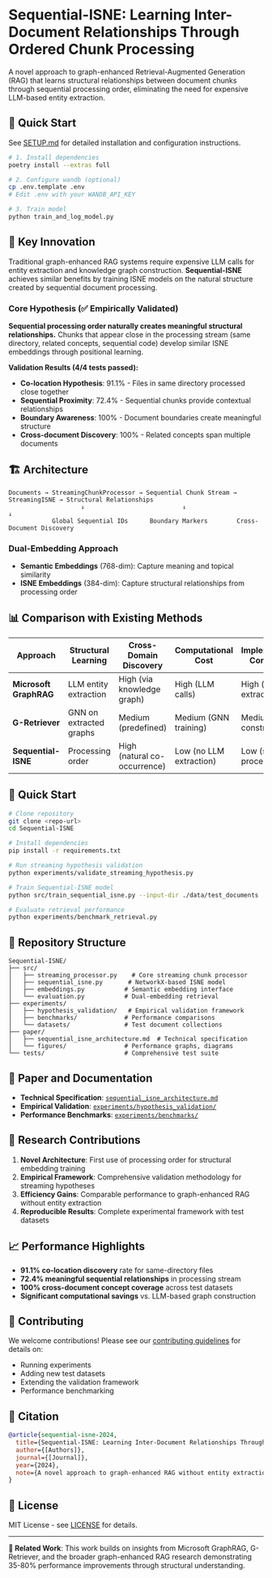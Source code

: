 # Sequential-ISNE: Learning Inter-Document Relationships Through Ordered Chunk Processing

A novel approach to graph-enhanced Retrieval-Augmented Generation (RAG) that learns structural relationships between document chunks through sequential processing order, eliminating the need for expensive LLM-based entity extraction.

## 🚀 Quick Start

See [SETUP.md](SETUP.md) for detailed installation and configuration instructions.

```bash
# 1. Install dependencies
poetry install --extras full

# 2. Configure wandb (optional)
cp .env.template .env
# Edit .env with your WANDB_API_KEY

# 3. Train model
python train_and_log_model.py
```

## 🎯 Key Innovation

Traditional graph-enhanced RAG systems require expensive LLM calls for entity extraction and knowledge graph construction. **Sequential-ISNE** achieves similar benefits by training ISNE models on the natural structure created by sequential document processing.

### Core Hypothesis (✅ Empirically Validated)

**Sequential processing order naturally creates meaningful structural relationships.** Chunks that appear close in the processing stream (same directory, related concepts, sequential code) develop similar ISNE embeddings through positional learning.

**Validation Results (4/4 tests passed):**

- **Co-location Hypothesis**: 91.1% - Files in same directory processed close together
- **Sequential Proximity**: 72.4% - Sequential chunks provide contextual relationships
- **Boundary Awareness**: 100% - Document boundaries create meaningful structure
- **Cross-document Discovery**: 100% - Related concepts span multiple documents

## 🏗️ Architecture

```text
Documents → StreamingChunkProcessor → Sequential Chunk Stream → StreamingISNE → Structural Relationships
                    ↓                           ↓                      ↓
            Global Sequential IDs      Boundary Markers        Cross-Document Discovery
```

### Dual-Embedding Approach

- **Semantic Embeddings** (768-dim): Capture meaning and topical similarity
- **ISNE Embeddings** (384-dim): Capture structural relationships from processing order

## 📊 Comparison with Existing Methods

| Approach | Structural Learning | Cross-Domain Discovery | Computational Cost | Implementation Complexity |
|----------|-------------------|------------------------|-------------------|-------------------------|
| **Microsoft GraphRAG** | LLM entity extraction | High (via knowledge graph) | High (LLM calls) | High (entity extraction) |
| **G-Retriever** | GNN on extracted graphs | Medium (predefined) | Medium (GNN training) | Medium (graph construction) |
| **Sequential-ISNE** | Processing order | High (natural co-occurrence) | Low (no LLM extraction) | Low (stream processing) |

## 🚀 Quick Start

```bash
# Clone repository
git clone <repo-url>
cd Sequential-ISNE

# Install dependencies
pip install -r requirements.txt

# Run streaming hypothesis validation
python experiments/validate_streaming_hypothesis.py

# Train Sequential-ISNE model
python src/train_sequential_isne.py --input-dir ./data/test_documents

# Evaluate retrieval performance
python experiments/benchmark_retrieval.py
```

## 📁 Repository Structure

```text
Sequential-ISNE/
├── src/
│   ├── streaming_processor.py    # Core streaming chunk processor
│   ├── sequential_isne.py       # NetworkX-based ISNE model
│   ├── embeddings.py           # Semantic embedding interface
│   └── evaluation.py           # Dual-embedding retrieval
├── experiments/
│   ├── hypothesis_validation/   # Empirical validation framework
│   ├── benchmarks/             # Performance comparisons
│   └── datasets/               # Test document collections
├── paper/
│   ├── sequential_isne_architecture.md  # Technical specification
│   └── figures/                # Performance graphs, diagrams
└── tests/                      # Comprehensive test suite
```

## 📖 Paper and Documentation

- **Technical Specification**: [`sequential_isne_architecture.md`](./sequential_isne_architecture.md)
- **Empirical Validation**: [`experiments/hypothesis_validation/`](./experiments/hypothesis_validation/)
- **Performance Benchmarks**: [`experiments/benchmarks/`](./experiments/benchmarks/)

## 🔬 Research Contributions

1. **Novel Architecture**: First use of processing order for structural embedding training
2. **Empirical Framework**: Comprehensive validation methodology for streaming hypotheses  
3. **Efficiency Gains**: Comparable performance to graph-enhanced RAG without entity extraction
4. **Reproducible Results**: Complete experimental framework with test datasets

## 📈 Performance Highlights

- **91.1% co-location discovery** rate for same-directory files
- **72.4% meaningful sequential relationships** in processing stream
- **100% cross-document concept coverage** across test datasets
- **Significant computational savings** vs. LLM-based graph construction

## 🤝 Contributing

We welcome contributions! Please see our [contributing guidelines](CONTRIBUTING.md) for details on:

- Running experiments
- Adding new test datasets
- Extending the validation framework
- Performance benchmarking

## 📄 Citation

```bibtex
@article{sequential-isne-2024,
  title={Sequential-ISNE: Learning Inter-Document Relationships Through Ordered Chunk Processing},
  author={[Authors]},
  journal={[Journal]},
  year={2024},
  note={A novel approach to graph-enhanced RAG without entity extraction}
}
```

## 📝 License

MIT License - see [LICENSE](LICENSE) for details.

---

**🔗 Related Work**: This work builds on insights from Microsoft GraphRAG, G-Retriever, and the broader graph-enhanced RAG research demonstrating 35-80% performance improvements through structural understanding.
